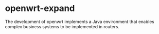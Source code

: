 # openwrt-expand
The development of openwrt implements a Java environment that enables complex business systems to be implemented in routers.
